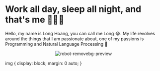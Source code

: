 # Work all day, sleep all night, and that's me 👋😊👋

Hello, my name is Long Hoang, you can call me Long 😂. My life revolves around the things that I am passionate about, one of my passions is Programming and Natural Language Processing 🤖

<p align="center">
  <img src="https://user-images.githubusercontent.com/121651344/222482828-e200eae6-0705-43a5-acaf-a13e3a8b6360.png" alt="robot-removebg-preview">
</p>
img {
  display: block;
  margin: 0 auto;
}
